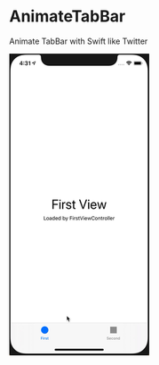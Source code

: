 # AnimateTabBar
Animate TabBar with Swift like Twitter

![](https://github.com/Savchukv/AnimateTabBar/blob/master/DemoGif/AnimateTabBar.gif)
